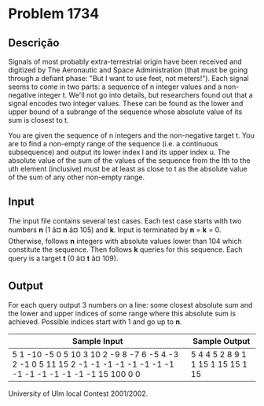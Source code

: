 # Problem 1734

Descrição
----------

Signals of most probably extra-terrestrial origin have been received and digitized by The Aeronautic and Space Administration (that must be going through a defiant phase: "But I want to use feet, not meters!"). Each signal seems to come in two parts: a sequence of n integer values and a non-negative integer t. We'll not go into details, but researchers found out that a signal encodes two integer values. These can be found as the lower and upper bound of a subrange of the sequence whose absolute value of its sum is closest to t.

You are given the sequence of n integers and the non-negative target t. You are to find a non-empty range of the sequence (i.e. a continuous subsequence) and output its lower index l and its upper index u. The absolute value of the sum of the values of the sequence from the lth to the uth element (inclusive) must be at least as close to t as the absolute value of the sum of any other non-empty range.

Input
-----

The input file contains several test cases. Each test case starts with two numbers **n** (1 â¤ **n** â¤ 105) and **k**. Input is terminated by **n** = **k** = 0. Otherwise, follows **n** integers with absolute values lower than 104 which constitute the sequence. Then follows **k** queries for this sequence. Each query is a target **t** (0 â¤ **t** â¤ 109).

Output
------

For each query output 3 numbers on a line: some closest absolute sum and the lower and upper indices of some range where this absolute sum is achieved. Possible indices start with 1 and go up to **n**.


| Sample Input | Sample Output |
| --- | --- |
| 5 1  -10 -5 0 5 10  3  10 2  -9 8 -7 6 -5 4 -3 2 -1 0  5 11  15 2  -1 -1 -1 -1 -1 -1 -1 -1 -1 -1 -1 -1 -1 -1 -1  15 100  0 0 | 5 4 4  5 2 8  9 1 1  15 1 15  15 1 15 |

University of Ulm local Contest 2001/2002.

